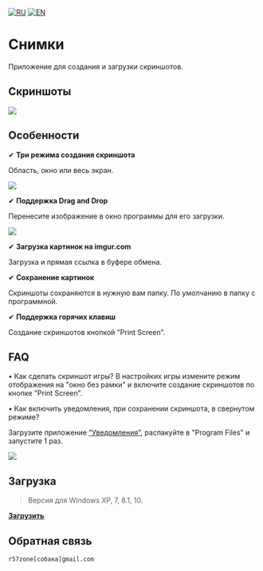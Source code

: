 [![RU](https://user-images.githubusercontent.com/9499881/27683795-5b0fbac6-5cd8-11e7-929c-057833e01fb1.png)](https://github.com/r57zone/Snapshots-for-Windows/blob/master/README.md) [![EN](https://user-images.githubusercontent.com/9499881/33184537-7be87e86-d096-11e7-89bb-f3286f752bc6.png)](https://github.com/r57zone/Snapshots-for-Windows/blob/master/README.EN.md)

# Снимки
Приложение для создания и загрузки скриншотов.

## Скриншоты
![](https://cloud.githubusercontent.com/assets/9499881/7238897/df3ef0a8-e7b6-11e4-83d1-67605af2913d.png)

## Особенности

✔ **Три режима создания скриншота**

Область, окно или весь экран.

![](https://user-images.githubusercontent.com/9499881/65174798-a1efac80-da62-11e9-91e5-3f75384f9ee5.png)

✔ **Поддержка Drag and Drop**

Перенесите изображение в окно программы для его загрузки.


![](https://cloud.githubusercontent.com/assets/9499881/7239082/2ffeeb96-e7b8-11e4-915e-71d35b4e9038.png)

✔ **Загрузка картинок на imgur.com**

Загрузка и прямая ссылка в буфере обмена.


✔ **Сохранение картинок**

Скриншоты сохраняются в нужную вам папку. По умолчанию в папку с программной.


✔ **Поддержка горячих клавиш**

Создание скриншотов кнопкой "Print Screen".


## FAQ
• Как сделать скриншот игры?
В настройких игры измените режим отображения на "окно без рамки" и включите создание скриншотов по кнопке "Print Screen".

• Как включить уведомления, при сохранении скриншота, в свернутом режиме?

Загрузите приложение ["Уведомления"](https://github.com/r57zone/notifications), распакуйте в "Program Files" и запустите 1 раз.

![](https://cloud.githubusercontent.com/assets/9499881/19398283/f4081440-925c-11e6-8caf-1fde2b99d8a6.jpg)

## Загрузка
>Версия для Windows XP, 7, 8.1, 10.

**[Загрузить](https://github.com/r57zone/Snapshots-for-Windows/releases)**

## Обратная связь
`r57zone[собака]gmail.com`